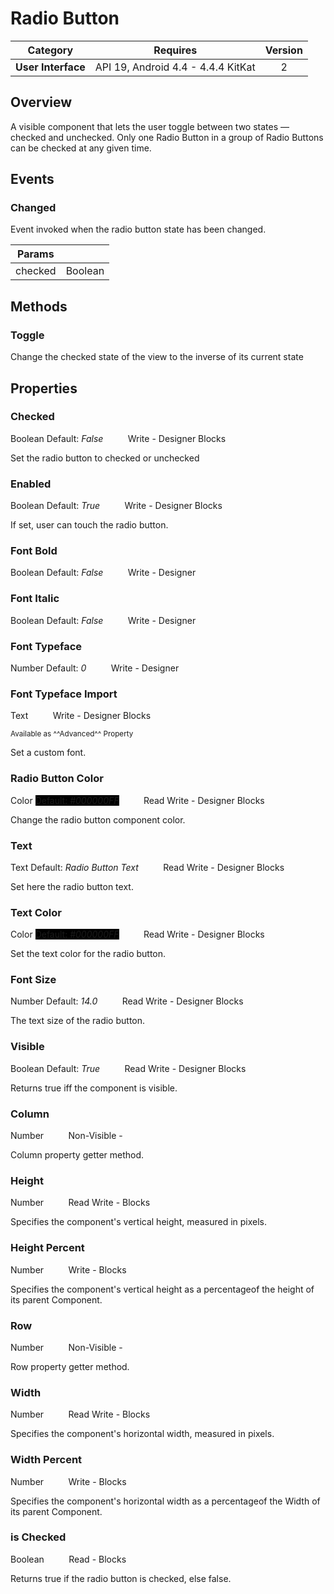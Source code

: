# Radio Button

| Category | Requires | Version |
|:--------:|:-------:|:--------:|
|**User Interface**|<span class="chip chip-any">API 19, Android 4.4 - 4.4.4 KitKat</span>|<span class="chip chip-number">2</span>|

## Overview

A visible component that lets the user toggle between two states — checked and unchecked. Only one Radio Button in a group of Radio Buttons can be checked at any given time.

## Events

### Changed

Event invoked when the radio button state has been changed.

<div class="block" ai2-block="event" not-rendered="true" value="%7B%22componentName%22:%20%22Radio%20Button%22,%20%22name%22:%20%22Changed%22,%20%22params%22:%20%5B%22checked%22%5D%7D"></div>

| Params | []() |
|--------|------|
|checked|<span class="chip chip-boolean">Boolean</span>|


## Methods

### Toggle

Change the checked state of the view to the inverse of its current state

<div class="block" ai2-block="method" not-rendered="true" value="%7B%22componentName%22:%20%22Radio%20Button%22,%20%22name%22:%20%22Toggle%22,%20%22output%22:%20false,%20%22params%22:%20%5B%5D%7D"></div>


## Properties

### Checked

<span class="chip chip-boolean">Boolean</span><span style="user-select: none;">&nbsp;</span><span class="chip chip-boolean">Default: <i>False</i></span><span style="user-select: none;">&nbsp;&nbsp;&nbsp;&nbsp;&nbsp;&nbsp;&nbsp;&nbsp;&nbsp;&nbsp;</span><span class="chip chip-rw">Write</span><span style="user-select: none;">&nbsp;</span>-<span style="user-select: none;">&nbsp;</span><span class="chip chip-bd">Designer</span><span style="user-select: none;">&nbsp;</span><span class="chip chip-bd">Blocks</span><span style="user-select: none;">&nbsp;</span>

Set the radio button to checked or unchecked

<div class="block" ai2-block="property" not-rendered="true" value="%7B%22componentName%22:%20%22Radio%20Button%22,%20%22name%22:%20%22Checked%22,%20%22getter%22:%20false%7D"></div>


### Enabled

<span class="chip chip-boolean">Boolean</span><span style="user-select: none;">&nbsp;</span><span class="chip chip-boolean">Default: <i>True</i></span><span style="user-select: none;">&nbsp;&nbsp;&nbsp;&nbsp;&nbsp;&nbsp;&nbsp;&nbsp;&nbsp;&nbsp;</span><span class="chip chip-rw">Write</span><span style="user-select: none;">&nbsp;</span>-<span style="user-select: none;">&nbsp;</span><span class="chip chip-bd">Designer</span><span style="user-select: none;">&nbsp;</span><span class="chip chip-bd">Blocks</span><span style="user-select: none;">&nbsp;</span>

If set, user can touch the radio button.

<div class="block" ai2-block="property" not-rendered="true" value="%7B%22componentName%22:%20%22Radio%20Button%22,%20%22name%22:%20%22Enabled%22,%20%22getter%22:%20false%7D"></div>


### Font Bold

<span class="chip chip-boolean">Boolean</span><span style="user-select: none;">&nbsp;</span><span class="chip chip-boolean">Default: <i>False</i></span><span style="user-select: none;">&nbsp;&nbsp;&nbsp;&nbsp;&nbsp;&nbsp;&nbsp;&nbsp;&nbsp;&nbsp;</span><span class="chip chip-rw">Write</span><span style="user-select: none;">&nbsp;</span>-<span style="user-select: none;">&nbsp;</span><span class="chip chip-bd">Designer</span><span style="user-select: none;">&nbsp;</span>


### Font Italic

<span class="chip chip-boolean">Boolean</span><span style="user-select: none;">&nbsp;</span><span class="chip chip-boolean">Default: <i>False</i></span><span style="user-select: none;">&nbsp;&nbsp;&nbsp;&nbsp;&nbsp;&nbsp;&nbsp;&nbsp;&nbsp;&nbsp;</span><span class="chip chip-rw">Write</span><span style="user-select: none;">&nbsp;</span>-<span style="user-select: none;">&nbsp;</span><span class="chip chip-bd">Designer</span><span style="user-select: none;">&nbsp;</span>


### Font Typeface

<span class="chip chip-number">Number</span><span style="user-select: none;">&nbsp;</span><span class="chip chip-number">Default: <i>0</i></span><span style="user-select: none;">&nbsp;&nbsp;&nbsp;&nbsp;&nbsp;&nbsp;&nbsp;&nbsp;&nbsp;&nbsp;</span><span class="chip chip-rw">Write</span><span style="user-select: none;">&nbsp;</span>-<span style="user-select: none;">&nbsp;</span><span class="chip chip-bd">Designer</span><span style="user-select: none;">&nbsp;</span>


### Font Typeface Import

<span class="chip chip-text">Text</span><span style="user-select: none;">&nbsp;&nbsp;&nbsp;&nbsp;&nbsp;&nbsp;&nbsp;&nbsp;&nbsp;&nbsp;</span><span class="chip chip-rw">Write</span><span style="user-select: none;">&nbsp;</span>-<span style="user-select: none;">&nbsp;</span><span class="chip chip-bd">Designer</span><span style="user-select: none;">&nbsp;</span><span class="chip chip-bd">Blocks</span><span style="user-select: none;">&nbsp;</span>

<small>Available as ^^Advanced^^ Property</small>

Set a custom font.

<div class="block" ai2-block="property" not-rendered="true" value="%7B%22componentName%22:%20%22Radio%20Button%22,%20%22name%22:%20%22Font%20Typeface%20Import%22,%20%22getter%22:%20false%7D"></div>


### Radio Button Color

<span class="chip chip-color">Color</span><span style="user-select: none;">&nbsp;</span><span class="chip chip-color" style="background-color: #000000;">Default: <i>#000000FF</i></span><span style="user-select: none;">&nbsp;&nbsp;&nbsp;&nbsp;&nbsp;&nbsp;&nbsp;&nbsp;&nbsp;&nbsp;</span><span class="chip chip-rw">Read</span><span style="user-select: none;">&nbsp;</span><span class="chip chip-rw">Write</span><span style="user-select: none;">&nbsp;</span>-<span style="user-select: none;">&nbsp;</span><span class="chip chip-bd">Designer</span><span style="user-select: none;">&nbsp;</span><span class="chip chip-bd">Blocks</span><span style="user-select: none;">&nbsp;</span>

Change the radio button component color.

<div class="block" ai2-block="property" not-rendered="true" value="%7B%22componentName%22:%20%22Radio%20Button%22,%20%22name%22:%20%22Radio%20Button%20Color%22,%20%22getter%22:%20true%7D"></div>
<div class="block" ai2-block="property" not-rendered="true" value="%7B%22componentName%22:%20%22Radio%20Button%22,%20%22name%22:%20%22Radio%20Button%20Color%22,%20%22getter%22:%20false%7D"></div>


### Text

<span class="chip chip-text">Text</span><span style="user-select: none;">&nbsp;</span><span class="chip chip-text">Default: <i>Radio Button Text</i></span><span style="user-select: none;">&nbsp;&nbsp;&nbsp;&nbsp;&nbsp;&nbsp;&nbsp;&nbsp;&nbsp;&nbsp;</span><span class="chip chip-rw">Read</span><span style="user-select: none;">&nbsp;</span><span class="chip chip-rw">Write</span><span style="user-select: none;">&nbsp;</span>-<span style="user-select: none;">&nbsp;</span><span class="chip chip-bd">Designer</span><span style="user-select: none;">&nbsp;</span><span class="chip chip-bd">Blocks</span><span style="user-select: none;">&nbsp;</span>

Set here the radio button text.

<div class="block" ai2-block="property" not-rendered="true" value="%7B%22componentName%22:%20%22Radio%20Button%22,%20%22name%22:%20%22Text%22,%20%22getter%22:%20true%7D"></div>
<div class="block" ai2-block="property" not-rendered="true" value="%7B%22componentName%22:%20%22Radio%20Button%22,%20%22name%22:%20%22Text%22,%20%22getter%22:%20false%7D"></div>


### Text Color

<span class="chip chip-color">Color</span><span style="user-select: none;">&nbsp;</span><span class="chip chip-color" style="background-color: #000000;">Default: <i>#000000FF</i></span><span style="user-select: none;">&nbsp;&nbsp;&nbsp;&nbsp;&nbsp;&nbsp;&nbsp;&nbsp;&nbsp;&nbsp;</span><span class="chip chip-rw">Read</span><span style="user-select: none;">&nbsp;</span><span class="chip chip-rw">Write</span><span style="user-select: none;">&nbsp;</span>-<span style="user-select: none;">&nbsp;</span><span class="chip chip-bd">Designer</span><span style="user-select: none;">&nbsp;</span><span class="chip chip-bd">Blocks</span><span style="user-select: none;">&nbsp;</span>

Set the text color for the radio button.

<div class="block" ai2-block="property" not-rendered="true" value="%7B%22componentName%22:%20%22Radio%20Button%22,%20%22name%22:%20%22Text%20Color%22,%20%22getter%22:%20true%7D"></div>
<div class="block" ai2-block="property" not-rendered="true" value="%7B%22componentName%22:%20%22Radio%20Button%22,%20%22name%22:%20%22Text%20Color%22,%20%22getter%22:%20false%7D"></div>


### Font Size

<span class="chip chip-number">Number</span><span style="user-select: none;">&nbsp;</span><span class="chip chip-number">Default: <i>14.0</i></span><span style="user-select: none;">&nbsp;&nbsp;&nbsp;&nbsp;&nbsp;&nbsp;&nbsp;&nbsp;&nbsp;&nbsp;</span><span class="chip chip-rw">Read</span><span style="user-select: none;">&nbsp;</span><span class="chip chip-rw">Write</span><span style="user-select: none;">&nbsp;</span>-<span style="user-select: none;">&nbsp;</span><span class="chip chip-bd">Designer</span><span style="user-select: none;">&nbsp;</span><span class="chip chip-bd">Blocks</span><span style="user-select: none;">&nbsp;</span>

The text size of the radio button.

<div class="block" ai2-block="property" not-rendered="true" value="%7B%22componentName%22:%20%22Radio%20Button%22,%20%22name%22:%20%22Font%20Size%22,%20%22getter%22:%20true%7D"></div>
<div class="block" ai2-block="property" not-rendered="true" value="%7B%22componentName%22:%20%22Radio%20Button%22,%20%22name%22:%20%22Font%20Size%22,%20%22getter%22:%20false%7D"></div>


### Visible

<span class="chip chip-boolean">Boolean</span><span style="user-select: none;">&nbsp;</span><span class="chip chip-boolean">Default: <i>True</i></span><span style="user-select: none;">&nbsp;&nbsp;&nbsp;&nbsp;&nbsp;&nbsp;&nbsp;&nbsp;&nbsp;&nbsp;</span><span class="chip chip-rw">Read</span><span style="user-select: none;">&nbsp;</span><span class="chip chip-rw">Write</span><span style="user-select: none;">&nbsp;</span>-<span style="user-select: none;">&nbsp;</span><span class="chip chip-bd">Designer</span><span style="user-select: none;">&nbsp;</span><span class="chip chip-bd">Blocks</span><span style="user-select: none;">&nbsp;</span>

Returns true iff the component is visible.

<div class="block" ai2-block="property" not-rendered="true" value="%7B%22componentName%22:%20%22Radio%20Button%22,%20%22name%22:%20%22Visible%22,%20%22getter%22:%20true%7D"></div>
<div class="block" ai2-block="property" not-rendered="true" value="%7B%22componentName%22:%20%22Radio%20Button%22,%20%22name%22:%20%22Visible%22,%20%22getter%22:%20false%7D"></div>


### Column

<span class="chip chip-number">Number</span><span style="user-select: none;">&nbsp;&nbsp;&nbsp;&nbsp;&nbsp;&nbsp;&nbsp;&nbsp;&nbsp;&nbsp;</span><span class="chip chip-rw">Non-Visible</span><span style="user-select: none;">&nbsp;</span>-<span style="user-select: none;">&nbsp;</span>

Column property getter method.


### Height

<span class="chip chip-number">Number</span><span style="user-select: none;">&nbsp;&nbsp;&nbsp;&nbsp;&nbsp;&nbsp;&nbsp;&nbsp;&nbsp;&nbsp;</span><span class="chip chip-rw">Read</span><span style="user-select: none;">&nbsp;</span><span class="chip chip-rw">Write</span><span style="user-select: none;">&nbsp;</span>-<span style="user-select: none;">&nbsp;</span><span class="chip chip-bd">Blocks</span><span style="user-select: none;">&nbsp;</span>

Specifies the component's vertical height, measured in pixels.

<div class="block" ai2-block="property" not-rendered="true" value="%7B%22componentName%22:%20%22Radio%20Button%22,%20%22name%22:%20%22Height%22,%20%22getter%22:%20true%7D"></div>
<div class="block" ai2-block="property" not-rendered="true" value="%7B%22componentName%22:%20%22Radio%20Button%22,%20%22name%22:%20%22Height%22,%20%22getter%22:%20false%7D"></div>


### Height Percent

<span class="chip chip-number">Number</span><span style="user-select: none;">&nbsp;&nbsp;&nbsp;&nbsp;&nbsp;&nbsp;&nbsp;&nbsp;&nbsp;&nbsp;</span><span class="chip chip-rw">Write</span><span style="user-select: none;">&nbsp;</span>-<span style="user-select: none;">&nbsp;</span><span class="chip chip-bd">Blocks</span><span style="user-select: none;">&nbsp;</span>

Specifies the component's vertical height as a percentageof the height of its parent Component.

<div class="block" ai2-block="property" not-rendered="true" value="%7B%22componentName%22:%20%22Radio%20Button%22,%20%22name%22:%20%22Height%20Percent%22,%20%22getter%22:%20false%7D"></div>


### Row

<span class="chip chip-number">Number</span><span style="user-select: none;">&nbsp;&nbsp;&nbsp;&nbsp;&nbsp;&nbsp;&nbsp;&nbsp;&nbsp;&nbsp;</span><span class="chip chip-rw">Non-Visible</span><span style="user-select: none;">&nbsp;</span>-<span style="user-select: none;">&nbsp;</span>

Row property getter method.


### Width

<span class="chip chip-number">Number</span><span style="user-select: none;">&nbsp;&nbsp;&nbsp;&nbsp;&nbsp;&nbsp;&nbsp;&nbsp;&nbsp;&nbsp;</span><span class="chip chip-rw">Read</span><span style="user-select: none;">&nbsp;</span><span class="chip chip-rw">Write</span><span style="user-select: none;">&nbsp;</span>-<span style="user-select: none;">&nbsp;</span><span class="chip chip-bd">Blocks</span><span style="user-select: none;">&nbsp;</span>

Specifies the component's horizontal width, measured in pixels.

<div class="block" ai2-block="property" not-rendered="true" value="%7B%22componentName%22:%20%22Radio%20Button%22,%20%22name%22:%20%22Width%22,%20%22getter%22:%20true%7D"></div>
<div class="block" ai2-block="property" not-rendered="true" value="%7B%22componentName%22:%20%22Radio%20Button%22,%20%22name%22:%20%22Width%22,%20%22getter%22:%20false%7D"></div>


### Width Percent

<span class="chip chip-number">Number</span><span style="user-select: none;">&nbsp;&nbsp;&nbsp;&nbsp;&nbsp;&nbsp;&nbsp;&nbsp;&nbsp;&nbsp;</span><span class="chip chip-rw">Write</span><span style="user-select: none;">&nbsp;</span>-<span style="user-select: none;">&nbsp;</span><span class="chip chip-bd">Blocks</span><span style="user-select: none;">&nbsp;</span>

Specifies the component's horizontal width as a percentageof the Width of its parent Component.

<div class="block" ai2-block="property" not-rendered="true" value="%7B%22componentName%22:%20%22Radio%20Button%22,%20%22name%22:%20%22Width%20Percent%22,%20%22getter%22:%20false%7D"></div>


### is Checked

<span class="chip chip-boolean">Boolean</span><span style="user-select: none;">&nbsp;&nbsp;&nbsp;&nbsp;&nbsp;&nbsp;&nbsp;&nbsp;&nbsp;&nbsp;</span><span class="chip chip-rw">Read</span><span style="user-select: none;">&nbsp;</span>-<span style="user-select: none;">&nbsp;</span><span class="chip chip-bd">Blocks</span><span style="user-select: none;">&nbsp;</span>

Returns true if the radio button is checked, else false.

<div class="block" ai2-block="property" not-rendered="true" value="%7B%22componentName%22:%20%22Radio%20Button%22,%20%22name%22:%20%22is%20Checked%22,%20%22getter%22:%20true%7D"></div>
